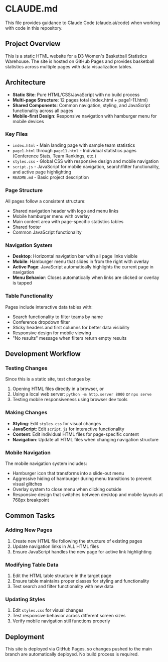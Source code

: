 # CLAUDE.md

This file provides guidance to Claude Code (claude.ai/code) when working with code in this repository.

## Project Overview

This is a static HTML website for a D3 Women's Basketball Statistics Warehouse. The site is hosted on GitHub Pages and provides basketball statistics across multiple pages with data visualization tables.

## Architecture

- **Static Site**: Pure HTML/CSS/JavaScript with no build process
- **Multi-page Structure**: 12 pages total (index.html + page1-11.html)
- **Shared Components**: Common navigation, styling, and JavaScript functionality across all pages
- **Mobile-first Design**: Responsive navigation with hamburger menu for mobile devices

### Key Files

- `index.html` - Main landing page with sample team statistics
- `page1.html` through `page11.html` - Individual statistics pages (Conference Stats, Team Rankings, etc.)
- `styles.css` - Global CSS with responsive design and mobile navigation
- `script.js` - JavaScript for mobile navigation, search/filter functionality, and active page highlighting
- `README.md` - Basic project description

### Page Structure

All pages follow a consistent structure:
- Shared navigation header with logo and menu links
- Mobile hamburger menu with overlay
- Main content area with page-specific statistics tables
- Shared footer
- Common JavaScript functionality

### Navigation System

- **Desktop**: Horizontal navigation bar with all page links visible
- **Mobile**: Hamburger menu that slides in from the right with overlay
- **Active Page**: JavaScript automatically highlights the current page in navigation
- **Menu Behavior**: Closes automatically when links are clicked or overlay is tapped

### Table Functionality

Pages include interactive data tables with:
- Search functionality to filter teams by name
- Conference dropdown filter
- Sticky headers and first columns for better data visibility
- Responsive design for mobile viewing
- "No results" message when filters return empty results

## Development Workflow

### Testing Changes

Since this is a static site, test changes by:
1. Opening HTML files directly in a browser, or
2. Using a local web server: `python -m http.server 8000` or `npx serve`
3. Testing mobile responsiveness using browser dev tools

### Making Changes

- **Styling**: Edit `styles.css` for visual changes
- **JavaScript**: Edit `script.js` for interactive functionality
- **Content**: Edit individual HTML files for page-specific content
- **Navigation**: Update all HTML files when changing navigation structure

### Mobile Navigation

The mobile navigation system includes:
- Hamburger icon that transforms into a slide-out menu
- Aggressive hiding of hamburger during menu transitions to prevent visual glitches
- Overlay system to close menu when clicking outside
- Responsive design that switches between desktop and mobile layouts at 768px breakpoint

## Common Tasks

### Adding New Pages

1. Create new HTML file following the structure of existing pages
2. Update navigation links in ALL HTML files
3. Ensure JavaScript handles the new page for active link highlighting

### Modifying Table Data

1. Edit the HTML table structure in the target page
2. Ensure table maintains proper classes for styling and functionality
3. Test search and filter functionality with new data

### Updating Styles

1. Edit `styles.css` for visual changes
2. Test responsive behavior across different screen sizes
3. Verify mobile navigation still functions properly

## Deployment

This site is deployed via GitHub Pages, so changes pushed to the main branch are automatically deployed. No build process is required.